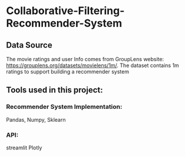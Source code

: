 # Collaborative-Filtering-Recommender-System
## Data Source
The movie ratings and user Info comes from GroupLens website: https://grouplens.org/datasets/movielens/1m/. The dataset contains 1m ratings to support building a recommender system
## Tools used in this project:
### Recommender System Implementation:
Pandas,
Numpy,
Sklearn
### API:
streamlit
Plotly
